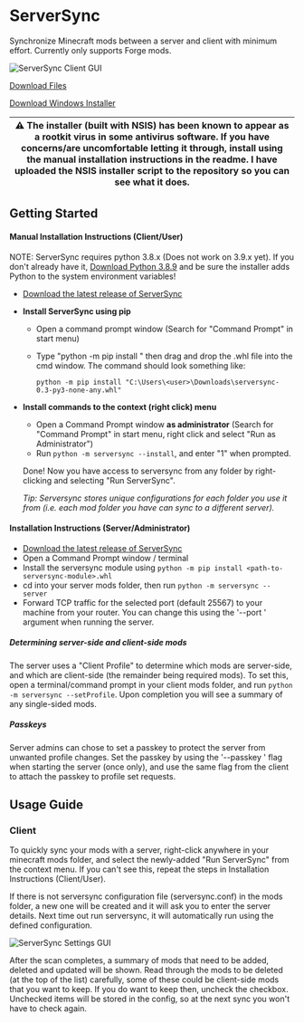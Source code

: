 # ServerSync
Synchronize Minecraft mods between a server and client with minimum effort.
Currently only supports Forge mods.


![ServerSync Client GUI](https://github.com/BoltMk0/mc_serversync/raw/main/screenshots/serversync_gui.png)

[Download Files][release]

[Download Windows Installer][installer]

[release]: https://github.com/BoltMk0/mc_serversync/releases/latest

[installer]: https://github.com/BoltMk0/mc_serversync/releases/download/v1.2/serversync_1_2_installer.exe

| :warning: The installer (built with NSIS) has been known to appear as a rootkit virus in some antivirus software. If you have concerns/are uncomfortable letting it through, install using the manual installation instructions in the readme. I have uploaded the NSIS installer script to the repository so you can see what it does. |
|---|

## Getting Started

#### Manual Installation Instructions (Client/User)

NOTE: ServerSync requires python 3.8.x (Does not work on 3.9.x yet). If you don't already have it,
[Download Python 3.8.9](https://www.python.org/ftp/python/3.8.9/python-3.8.9-amd64.exe) and be sure
the installer adds Python to the system environment variables!

- [Download the latest release of ServerSync][release]
- **Install ServerSync using pip**
    - Open a command prompt window (Search for "Command Prompt" in start menu)
    - Type "python -m pip install " then drag and drop the .whl file into the cmd window.
    The command should look something like:
    
        `python -m pip install "C:\Users\<user>\Downloads\serversync-0.3-py3-none-any.whl"`
- **Install commands to the context (right click) menu**
    - Open a Command Prompt window **as administrator** (Search for "Command Prompt" in start menu, right click and select "Run as Administrator")
    - Run `python -m serversync --install`, and enter "1" when prompted.

    Done! Now you have access to serversync from any folder by right-clicking and selecting "Run ServerSync". 
    
    *Tip: Serversync stores unique configurations for each folder you use it from (i.e. each mod folder 
    you have can sync to a different server).*

#### Installation Instructions (Server/Administrator)
- [Download the latest release of ServerSync][release]
- Open a Command Prompt window / terminal
- Install the serversync module using `python -m pip install <path-to-serversync-module>.whl`
- cd into your server mods folder, then run `python -m serversync --server`
- Forward TCP traffic for the selected port (default 25567) to your machine from your router.
You can change this using the '--port <int>' argument when running the server. 

##### Determining server-side and client-side mods
The server uses a "Client Profile" to determine which mods are server-side, and which are
client-side (the remainder being required mods). To set this, open a terminal/command prompt
in your client mods folder, and run `python -m serversync --setProfile`. Upon completion
you will see a summary of any single-sided mods.

##### Passkeys
Server admins can chose to set a passkey to protect the server from unwanted profile changes.
Set the passkey by using the '--passkey <str>' flag when starting the server (once only), and 
use the same flag from the client to attach the passkey to profile set requests. 


## Usage Guide
### Client
To quickly sync your mods with a server, right-click anywhere in your minecraft mods folder, and
select the newly-added "Run ServerSync" from the context menu. If you can't see this,
repeat the steps in Installation Instructions (Client/User).

If there is not serversync configuration file (serversync.conf) in the mods folder, a new
one will be created and it will ask you to enter the server details. Next time out run serversync,
it will automatically run using the defined configuration.

![ServerSync Settings GUI](https://github.com/BoltMk0/mc_serversync/raw/main/screenshots/serversync_config_gui.png)

After the scan completes, a summary of mods that need to be added, deleted and updated will be shown.
Read through the mods to be deleted (at the top of the list) carefully, some of these could
be client-side mods that you want to keep. If you do want to keep then, uncheck the checkbox.
Unchecked items will be stored in the config, so at the next sync you won't have to check again.
